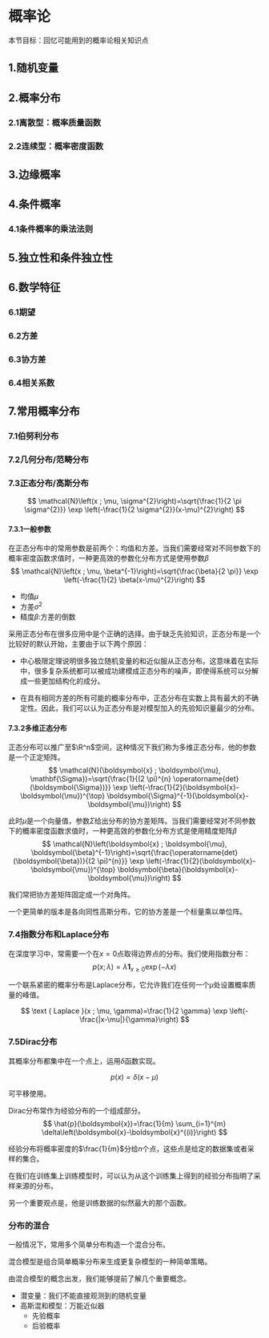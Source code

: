 # 概率论

本节目标：回忆可能用到的概率论相关知识点

## 1.随机变量

## 2.概率分布

### 2.1离散型：概率质量函数

### 2.2连续型：概率密度函数

## 3.边缘概率

## 4.条件概率

### 4.1条件概率的乘法法则

## 5.独立性和条件独立性

## 6.数学特征

### 6.1期望

### 6.2方差

### 6.3协方差

### 6.4相关系数

## 7.常用概率分布

### 7.1伯努利分布

### 7.2几何分布/范畴分布

### 7.3正态分布/高斯分布

$$
\mathcal{N}\left(x ; \mu, \sigma^{2}\right)=\sqrt{\frac{1}{2 \pi \sigma^{2}}} \exp \left(-\frac{1}{2 \sigma^{2}}(x-\mu)^{2}\right)
$$

#### 7.3.1一般参数

在正态分布中的常用参数是前两个：均值和方差。当我们需要经常对不同参数下的概率密度函数求值时，一种更高效的参数化分布方式是使用参数$\beta$
$$
\mathcal{N}\left(x ; \mu, \beta^{-1}\right)=\sqrt{\frac{\beta}{2 \pi}} \exp \left(-\frac{1}{2} \beta(x-\mu)^{2}\right)
$$

- 均值$\mu$
- 方差$\sigma^2$
- 精度$\beta$:方差的倒数

采用正态分布在很多应用中是个正确的选择。由于缺乏先验知识，正态分布是一个比较好的默认开始，主要由于以下两个原因：

- 中心极限定理说明很多独立随机变量的和近似服从正态分布。这意味着在实际中，很多复杂系统都可以被成功建模成正态分布的噪声，即使得系统可以分解成一些更加结构化的成分。

- 在具有相同方差的所有可能的概率分布中，正态分布在实数上具有最大的不确定性。因此，我们可以认为正态分布是对模型加入的先验知识量最少的分布。

#### 7.3.2多维正态分布

正态分布可以推广至$\R^n$空间，这种情况下我们称为多维正态分布，他的参数是一个正定矩阵。
$$
\mathcal{N}(\boldsymbol{x} ; \boldsymbol{\mu}, \mathbf{\Sigma})=\sqrt{\frac{1}{(2 \pi)^{n} \operatorname{det}(\boldsymbol{\Sigma})}} \exp \left(-\frac{1}{2}(\boldsymbol{x}-\boldsymbol{\mu})^{\top} \boldsymbol{\Sigma}^{-1}(\boldsymbol{x}-\boldsymbol{\mu})\right)
$$

此时$\mu$是一个向量值，参数$\Sigma$给出分布的协方差矩阵。当我们需要经常对不同参数下的概率密度函数求值时，一种更高效的参数化分布方式是使用精度矩阵$\beta$
$$
\mathcal{N}\left(\boldsymbol{x} ; \boldsymbol{\mu}, \boldsymbol{\beta}^{-1}\right)=\sqrt{\frac{\operatorname{det}(\boldsymbol{\beta})}{(2 \pi)^{n}}} \exp \left(-\frac{1}{2}(\boldsymbol{x}-\boldsymbol{\mu})^{\top} \boldsymbol{\beta}(\boldsymbol{x}-\boldsymbol{\mu})\right)
$$

我们常把协方差矩阵固定成一个对角阵。

一个更简单的版本是各向同性高斯分布，它的协方差是一个标量乘以单位阵。

### 7.4指数分布和Laplace分布

在深度学习中，常需要一个在$x = 0$点取得边界点的分布。我们使用指数分布：
$$
p(x ; \lambda)=\lambda \mathbf{1}_{x \geqslant 0} \exp (-\lambda x)
$$

一个联系紧密的概率分布是Laplace分布，它允许我们在任何一个$\mu$处设置概率质量的峰值。

$$
\text { Laplace }(x ; \mu, \gamma)=\frac{1}{2 \gamma} \exp \left(-\frac{|x-\mu|}{\gamma}\right)
$$

### 7.5Dirac分布

其概率分布都集中在一个点上，运用$\delta$函数实现。

$$
p(x)=\delta(x-\mu)
$$

可平移使用。

Dirac分布常作为经验分布的一个组成部分。
$$
\hat{p}(\boldsymbol{x})=\frac{1}{m} \sum_{i=1}^{m} \delta\left(\boldsymbol{x}-\boldsymbol{x}^{(i)}\right)
$$

经验分布将概率密度的$\frac{1}{m}$分给$n$个点，这些点是给定的数据集或者采样的集合。

在我们在训练集上训练模型时，可以认为从这个训练集上得到的经验分布指明了采样来源的分布。

另一个重要观点是，他是训练数据的似然最大的那个函数。

### 分布的混合

一般情况下，常用多个简单分布构造一个混合分布。

混合模型是组合简单概率分布来生成更复杂模型的一种简单策略。

由混合模型的概念出发，我们能够提前了解几个重要概念。

- 潜变量：我们不能直接观测到的随机变量
- 高斯混和模型：万能近似器
  - 先验概率
  - 后验概率 